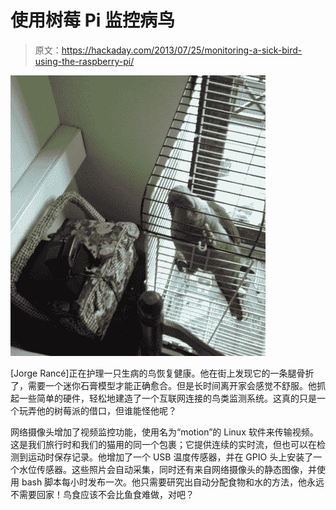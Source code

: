 # 使用树莓 Pi 监控病鸟

> 原文：<https://hackaday.com/2013/07/25/monitoring-a-sick-bird-using-the-raspberry-pi/>

![sick-bird-monitoring-with-rpi](img/d7ebf99e61a4d7d0045eaed6baa7a893.png)

[Jorge Rancé]正在护理一只生病的鸟恢复健康。他在街上发现它的一条腿骨折了，需要一个迷你石膏模型才能正确愈合。但是长时间离开家会感觉不舒服。他抓起一些简单的硬件，轻松地建造了一个互联网连接的鸟类监测系统。这真的只是一个玩弄他的树莓派的借口，但谁能怪他呢？

网络摄像头增加了视频监控功能，使用名为“motion”的 Linux 软件来传输视频。这是我们旅行时和我们的猫用的同一个包裹；它提供连续的实时流，但也可以在检测到运动时保存记录。他增加了一个 USB 温度传感器，并在 GPIO 头上安装了一个水位传感器。这些照片会自动采集，同时还有来自网络摄像头的静态图像，并使用 bash 脚本每小时发布一次。他只需要研究出自动分配食物和水的方法，他永远不需要回家！鸟食应该不会比鱼食难做，对吧？